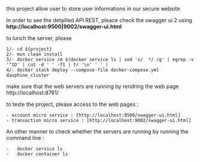 this project allow user to store user informations in our secure website

In order to see the detailled API REST, pleace check the swagger ui 2 using <b>http://localhost:9500|9002/swagger-ui.html</b>

to lunch the server, please 

    1/- cd ${project}
    2/- mvn clean install
    3/- docker service rm $(docker service ls | sed 's/  */ /g' | egrep -v '^ID' | cut -d ' ' -f1 | tr '\n' ' ' )
    4/- docker stack deploy --compose-file docker-compose.yml dauphine_cluster


make sure that the web servers are running by rendring the web page http://localhost:8761/




to teste the project, please access to the web pages  :

    - account micro service : [http://localhost:9500/swagger-ui.html]
    - transaction micro service : [http://localhost:9002/swagger-ui.html]





An other manner to check whether the servers are running by running the command line  : 

	-	docker service ls 
	- 	docker container ls 
